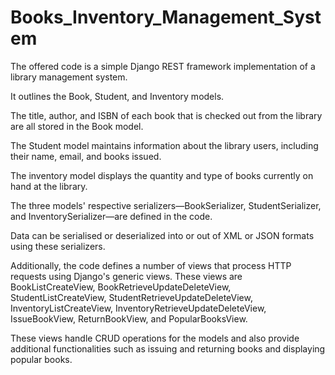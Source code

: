 # Books_Inventory_Management_System

The offered code is a simple Django REST framework implementation of a library management system.

It outlines the Book, Student, and Inventory models.

The title, author, and ISBN of each book that is checked out from the library are all stored in the Book model.

The Student model maintains information about the library users, including their name, email, and books issued.

The inventory model displays the quantity and type of books currently on hand at the library.

The three models' respective serializers—BookSerializer, StudentSerializer, and InventorySerializer—are defined in the code.

Data can be serialised or deserialized into or out of XML or JSON formats using these serializers.

Additionally, the code defines a number of views that process HTTP requests using Django's generic views.
These views are BookListCreateView, BookRetrieveUpdateDeleteView, StudentListCreateView, StudentRetrieveUpdateDeleteView, InventoryListCreateView, InventoryRetrieveUpdateDeleteView, IssueBookView, ReturnBookView, and PopularBooksView. 

These views handle CRUD operations for the models and also provide additional functionalities such as issuing and returning books and displaying popular books.
